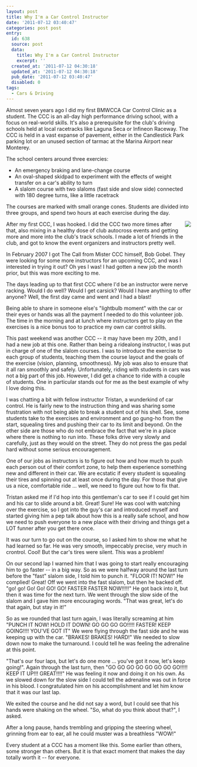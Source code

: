```yaml
---
layout: post
title: Why I'm a Car Control Instructor
date: '2011-07-12 03:40:47'
categories: post post
entry:
  id: 638
  source: post
  data:
    title: Why I'm a Car Control Instructor
    excerpt: ''
  created_at: '2011-07-12 04:30:18'
  updated_at: '2011-07-12 04:30:18'
  pub_date: '2011-07-12 03:40:47'
  disabled: 0
tags:
  - Cars & Driving
---
```


Almost seven years ago I did my first BMWCCA Car Control Clinic as a student. The CCC is an all-day high performance driving school, with a focus on real-world skills. It's also a prerequisite for the club's driving schools held at local racetracks like Laguna Seca or Infineon Raceway. The CCC is held in a vast expanse of pavement, either in the Candlestick Park parking lot or an unused section of tarmac at the Marina Airport near Monterey.

The school centers around three exercies:

<ul>
<li>An emergency braking and lane-change course</li>
<li>An oval-shaped skidpad to experiment with the effects of weight transfer on a car's ability to turn</li>
<li>A slalom course with two slaloms (fast side and slow side) connected with 180 degree turns, like a little racetrack</li>
</ul>
The courses are marked with small orange cones.  Students are divided into three groups, and spend two hours at each exercise during the day.

<img src="http://www.ggcbmwcca.org/IMAGES/clinic-photo.jpg" align="right" style="padding-left:10px;">After my first CCC, I was hooked. I did the CCC two more times after that, also mixing in a healthy dose of club autocross events and getting more and more into the club's track schools. I made a lot of friends in the club, and got to know the event organizers and instructors pretty well.

In February 2007 I got The Call from Mister CCC himself, Bob Gobel. They were looking for some more instructors for an upcoming CCC, and was I interested in trying it out? Oh yes I was! I had gotten a new job the month prior, but this was more exciting to me.

The days leading up to that first CCC where I'd be an instructor were nerve racking. Would I do well? Would I get carsick? Would I have anything to offer anyone? Well, the first day came and went and I had a blast!

Being able to share in someone else's "lightbulb moment" with the car or their eyes or hands was all the payment I needed to do this volunteer job. The time in the morning and at lunch where instructors get to play on the exercises is a nice bonus too to practice my own car control skills.

This past weekend was another CCC -- it may have been my 20th, and I had a new job at this one. Rather than being a ridealong instructor, I was put in charge of one of the slalom courses. I was to introduce the exercise to each group of students, teaching them the course layout and the goals of the exercise (vision, planning, smoothness). My job was also to ensure that it all ran smoothly and safely. Unfortunately, riding with students in cars was not a big part of this job. However, I did get a chance to ride with a couple of students. One in particular stands out for me as the best example of why I love doing this.

I was chatting a bit with fellow instructor Tristan, a wunderkind of car control. He is fairly new to the instruction thing and was sharing some frustration with not being able to break a student out of his shell. See, some students take to the exercises and environment and go gung-ho from the start, squealing tires and pushing their car to its limit and beyond. On the other side are those who do not embrace the fact that we're in a place where there is nothing to run into. These folks drive very slowly and carefully, just as they would on the street. They do not press the gas pedal hard without some serious encouragement.

One of our jobs as instructors is to figure out how and how much to push each person out of their comfort zone, to help them experience something new and different in their car. We are ecstatic if every student is squealing their tires and spinning out at least once during the day. For those that give us a nice, comfortable ride ... well, we need to figure out how to fix that.

Tristan asked me if I'd hop into this gentleman's car to see if I could get him and his car to slide around a bit. Great! Sure! He was cool with watching over the exercise, so I got into the guy's car and introduced myself and started giving him a pep talk about how this is a really safe school, and how we need to push everyone to a new place with their driving and things get a LOT funner after you get there once.

It was our turn to go out on the course, so I asked him to show me what he had learned so far. He was very smooth, impeccably precise, very much in crontrol. Cool! But the car's tires were silent. This was a problem!

On our second lap I warned him that I was going to start really encouraging him to go faster -- in a big way. So as we were halfway around the last turn before the "fast" slalom side, I told him to punch it. "FLOOR IT! NOW!" He complied! Great! Off we went into the fast slalom, but then he backed off. "go! go! Go! Go! GO! GO! FASTER FASTER NOW!!!!!" He got back into it, but then it was time for the next turn. We went through the slow side of the slalom and I gave him more encouraging words. "That was great, let's do that again, but stay in it!"

So as we rounded that last turn again, I was literally screaming at him "PUNCH IT NOW! HOLD IT DOWN! GO GO GO GO!!!!! FASTER! KEEP GOING!!!! YOU'VE GOT IT" We were flying through the fast side and he was keeping up with the car. "BRAKES! BRAKES! HARD!" We needed to slow down now to make the turnaround. I could tell he was feeling the adrenaline at this point.

"That's our four laps, but let's do one more ... you've got it now, let's keep going!". Again through the last turn, then "GO GO GO GO GO GO GO GO!!!!! KEEP IT UP!!! GREAT!!!!" He was feeling it now and doing it on his own. As we slowed down for the slow side I could tell the adrenaline was out in force in his blood. I congratulated him on his accomplishment and let him know that it was our last lap.

We exited the course and he did not say a word, but I could see that his hands were shaking on the wheel. "So, what do you think about that?", I asked.

After a long pause, hands trembling and gripping the steering wheel, grinning from ear to ear, all he could muster was a breathless "WOW!"

Every student at a CCC has a moment like this. Some earlier than others, some stronger than others. But it is that exact moment that makes the day totally worth it -- for everyone.
